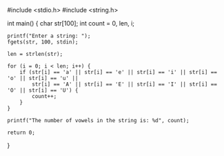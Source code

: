 #include <stdio.h>
#include <string.h>

int main() {
    char str[100];
    int count = 0, len, i;

    printf("Enter a string: ");
    fgets(str, 100, stdin);

    len = strlen(str);

    for (i = 0; i < len; i++) {
        if (str[i] == 'a' || str[i] == 'e' || str[i] == 'i' || str[i] == 'o' || str[i] == 'u' ||
            str[i] == 'A' || str[i] == 'E' || str[i] == 'I' || str[i] == 'O' || str[i] == 'U') {
            count++;
        }
    }

    printf("The number of vowels in the string is: %d", count);

    return 0;
}

